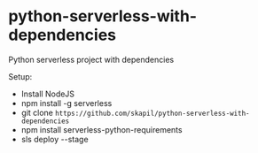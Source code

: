 # python-serverless-with-dependencies
Python serverless project with dependencies

Setup:
* Install NodeJS
* npm install -g serverless
* git clone `https://github.com/skapil/python-serverless-with-dependencies`
* npm install serverless-python-requirements
* sls deploy --stage <your-own-deployment-name>
